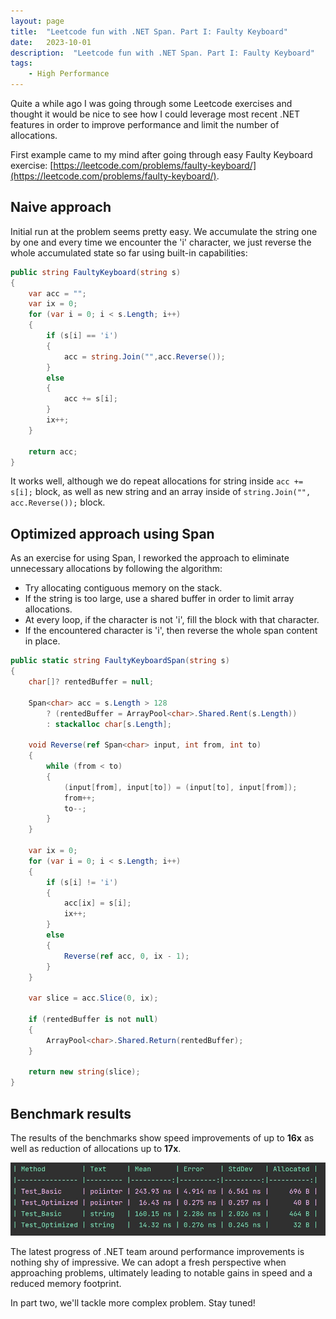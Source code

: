 ```yaml
---
layout: page
title:  "Leetcode fun with .NET Span. Part I: Faulty Keyboard"
date:   2023-10-01
description:  "Leetcode fun with .NET Span. Part I: Faulty Keyboard"
tags:
    - High Performance
---
```


Quite a while ago I was going through some Leetcode exercises and thought it would be nice to see how I could leverage most recent .NET features in order to improve performance and limit the number of allocations.

First example came to my mind after going through easy Faulty Keyboard exercise: [https://leetcode.com/problems/faulty-keyboard/](https://leetcode.com/problems/faulty-keyboard/).

## Naive approach

Initial run at the problem seems pretty easy. We accumulate the string one by one and every time we encounter the 'i' character, we just reverse the whole accumulated state so far using built-in capabilities:

```csharp
public string FaultyKeyboard(string s) 
{
    var acc = "";
    var ix = 0;
    for (var i = 0; i < s.Length; i++) 
    {
        if (s[i] == 'i') 
        {
            acc = string.Join("",acc.Reverse());
        } 
        else 
        {
            acc += s[i];
        }
        ix++;
    }

    return acc;
}
```

It works well, although we do repeat allocations for string inside `acc += s[i];` block, as well as new string and an array inside of `string.Join("", acc.Reverse());` block.

## Optimized approach using Span

As an exercise for using Span, I reworked the approach to eliminate unnecessary allocations by following the algorithm:

* Try allocating contiguous memory on the stack.
* If the string is too large, use a shared buffer in order to limit array allocations.
* At every loop, if the character is not 'i', fill the block with that character.
* If the encountered character is 'i', then reverse the whole span content in place.


```csharp
public static string FaultyKeyboardSpan(string s)
{
    char[]? rentedBuffer = null;
    
    Span<char> acc = s.Length > 128
        ? (rentedBuffer = ArrayPool<char>.Shared.Rent(s.Length))
        : stackalloc char[s.Length];

    void Reverse(ref Span<char> input, int from, int to)
    {
        while (from < to)
        {
            (input[from], input[to]) = (input[to], input[from]); 
            from++;
            to--;
        }
    }
    
    var ix = 0;
    for (var i = 0; i < s.Length; i++) 
    {
        if (s[i] != 'i') 
        {
            acc[ix] = s[i];
            ix++;
        } 
        else 
        {
            Reverse(ref acc, 0, ix - 1);
        }
    }

    var slice = acc.Slice(0, ix);
    
    if (rentedBuffer is not null)
    {
        ArrayPool<char>.Shared.Return(rentedBuffer);
    }

    return new string(slice);
}
```

## Benchmark results

The results of the benchmarks show speed improvements of up to **16x** as well as reduction of allocations up to **17x**.


![Benchmark results](/assets/images/2023-10-01/faulty_keyboard_span.jpeg)

The latest progress of .NET team around performance improvements is nothing shy of impressive. We can adopt a fresh perspective when approaching problems, ultimately leading to notable gains in speed and a reduced memory footprint. 

In part two, we'll tackle more complex problem. Stay tuned!